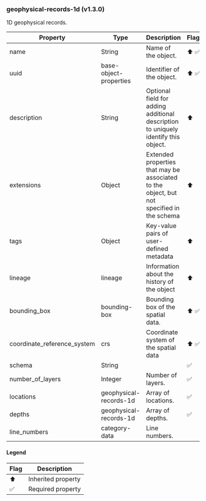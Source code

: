 ### geophysical-records-1d (v1.3.0)
1D geophysical records.

| Property | Type | Description | Flags |
|---|---|---|---|
| name | String | Name of the object. | ⬆️ ✅ |
| uuid | base-object-properties | Identifier of the object. | ⬆️ ✅ |
| description | String | Optional field for adding additional description to uniquely identify this object. | ⬆️ |
| extensions | Object | Extended properties that may be associated to the object, but not specified in the schema | ⬆️ |
| tags | Object | Key-value pairs of user-defined metadata | ⬆️ |
| lineage | lineage | Information about the history of the object | ⬆️ |
| bounding_box | bounding-box | Bounding box of the spatial data. | ⬆️ ✅ |
| coordinate_reference_system | crs | Coordinate system of the spatial data | ⬆️ ✅ |
| schema | String |  | ✅ |
| number_of_layers | Integer | Number of layers. | ✅ |
| locations | geophysical-records-1d | Array of locations. | ✅ |
| depths | geophysical-records-1d | Array of depths. | ✅ |
| line_numbers | category-data | Line numbers. |  |


#### Legend

| Flag | Description |
| --- | --- |
| ⬆️ | Inherited property |
| ✅ | Required property |

